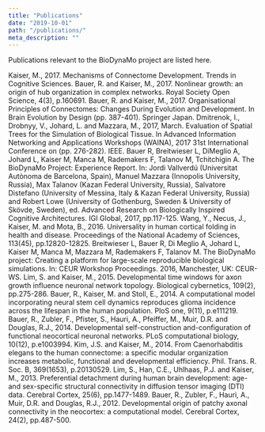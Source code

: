 ```yaml
---
title: "Publications"
date: "2019-10-01"
path: "/publications/"
meta_description: ""
---
```


Publications relevant to the BioDynaMo project are listed here.

Kaiser, M., 2017. Mechanisms of Connectome Development. Trends in Cognitive Sciences.
Bauer, R. and Kaiser, M., 2017. Nonlinear growth: an origin of hub organization in complex networks. Royal Society Open Science, 4(3), p.160691.
Bauer, R. and Kaiser, M., 2017. Organisational Principles of Connectomes: Changes During Evolution and Development. In Brain Evolution by Design (pp. 387-401). Springer Japan.
Dmitrenok, I., Drobnyy, V., Johard, L. and Mazzara, M., 2017, March. Evaluation of Spatial Trees for the Simulation of Biological Tissue. In Advanced Information Networking and Applications Workshops (WAINA), 2017 31st International Conference on (pp. 276-282). IEEE.
Bauer R, Breitwieser L, DiMeglio A, Johard L, Kaiser M, Manca M, Rademakers F, Talanov M, Tchitchigin A. The BioDynaMo Project: Experience Report. In: Jordi Vallverdú (Universitat Autònoma de Barcelona, Spain), Manuel Mazzara (Innopolis University, Russia), Max Talanov (Kazan Federal University, Russia), Salvatore Distefano (University of Messina, Italy & Kazan Federal University, Russia) and Robert Lowe (University of Gothenburg, Sweden & University of Skövde, Sweden), ed. Advanced Research on Biologically Inspired Cognitive Architectures. IGI Global, 2017, pp.117-125.
Wang, Y., Necus, J., Kaiser, M. and Mota, B., 2016. Universality in human cortical folding in health and disease. Proceedings of the National Academy of Sciences, 113(45), pp.12820-12825.
Breitwieser L, Bauer R, Di Meglio A, Johard L, Kaiser M, Manca M, Mazzara M, Rademakers F, Talanov M. The BioDynaMo project: Creating a platform for large-scale reproducible biological simulations. In: CEUR Workshop Proceedings. 2016, Manchester, UK: CEUR-WS.
Lim, S. and Kaiser, M., 2015. Developmental time windows for axon growth influence neuronal network topology. Biological cybernetics, 109(2), pp.275-286.
Bauer, R., Kaiser, M. and Stoll, E., 2014. A computational model incorporating neural stem cell dynamics reproduces glioma incidence across the lifespan in the human population. PloS one, 9(11), p.e111219.
Bauer, R., Zubler, F., Pfister, S., Hauri, A., Pfeiffer, M., Muir, D.R. and Douglas, R.J., 2014. Developmental self-construction and-configuration of functional neocortical neuronal networks. PLoS computational biology, 10(12), p.e1003994.
Kim, J.S. and Kaiser, M., 2014. From Caenorhabditis elegans to the human connectome: a specific modular organization increases metabolic, functional and developmental efficiency. Phil. Trans. R. Soc. B, 369(1653), p.20130529.
Lim, S., Han, C.E., Uhlhaas, P.J. and Kaiser, M., 2013. Preferential detachment during human brain development: age-and sex-specific structural connectivity in diffusion tensor imaging (DTI) data. Cerebral Cortex, 25(6), pp.1477-1489.
Bauer, R., Zubler, F., Hauri, A., Muir, D.R. and Douglas, R.J., 2012. Developmental origin of patchy axonal connectivity in the neocortex: a computational model. Cerebral Cortex, 24(2), pp.487-500.